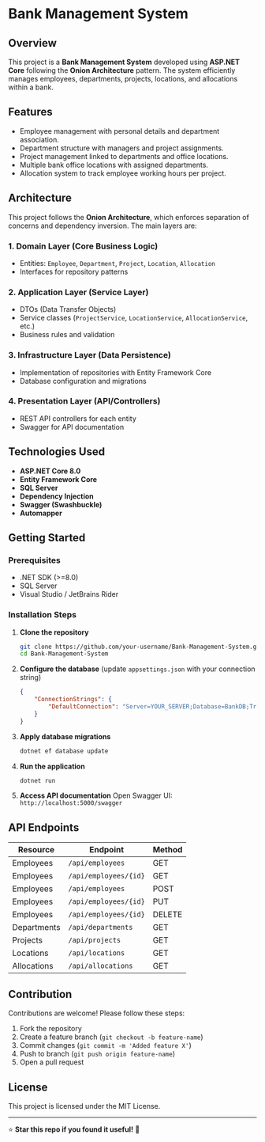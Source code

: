 # Bank Management System

## Overview
This project is a **Bank Management System** developed using **ASP.NET Core** following the **Onion Architecture** pattern. The system efficiently manages employees, departments, projects, locations, and allocations within a bank.

## Features
- Employee management with personal details and department association.
- Department structure with managers and project assignments.
- Project management linked to departments and office locations.
- Multiple bank office locations with assigned departments.
- Allocation system to track employee working hours per project.

## Architecture
This project follows the **Onion Architecture**, which enforces separation of concerns and dependency inversion. The main layers are:

### 1. **Domain Layer** (Core Business Logic)
   - Entities: `Employee`, `Department`, `Project`, `Location`, `Allocation`
   - Interfaces for repository patterns

### 2. **Application Layer** (Service Layer)
   - DTOs (Data Transfer Objects)
   - Service classes (`ProjectService`, `LocationService`, `AllocationService`, etc.)
   - Business rules and validation

### 3. **Infrastructure Layer** (Data Persistence)
   - Implementation of repositories with Entity Framework Core
   - Database configuration and migrations

### 4. **Presentation Layer** (API/Controllers)
   - REST API controllers for each entity
   - Swagger for API documentation

## Technologies Used
- **ASP.NET Core 8.0**
- **Entity Framework Core**
- **SQL Server**
- **Dependency Injection**
- **Swagger (Swashbuckle)**
- **Automapper**

## Getting Started
### Prerequisites
- .NET SDK (>=8.0)
- SQL Server
- Visual Studio / JetBrains Rider

### Installation Steps
1. **Clone the repository**
   ```sh
   git clone https://github.com/your-username/Bank-Management-System.git
   cd Bank-Management-System
   ```

2. **Configure the database** (update `appsettings.json` with your connection string)
   ```json
   {
       "ConnectionStrings": {
           "DefaultConnection": "Server=YOUR_SERVER;Database=BankDB;Trusted_Connection=True;"
       }
   }
   ```

3. **Apply database migrations**
   ```sh
   dotnet ef database update
   ```

4. **Run the application**
   ```sh
   dotnet run
   ```

5. **Access API documentation**
   Open Swagger UI: `http://localhost:5000/swagger`

## API Endpoints
| Resource     | Endpoint                    | Method |
|-------------|----------------------------|--------|
| Employees   | `/api/employees`           | GET    |
| Employees   | `/api/employees/{id}`      | GET    |
| Employees   | `/api/employees`           | POST   |
| Employees   | `/api/employees/{id}`      | PUT    |
| Employees   | `/api/employees/{id}`      | DELETE |
| Departments | `/api/departments`         | GET    |
| Projects    | `/api/projects`            | GET    |
| Locations   | `/api/locations`           | GET    |
| Allocations | `/api/allocations`         | GET    |

## Contribution
Contributions are welcome! Please follow these steps:
1. Fork the repository
2. Create a feature branch (`git checkout -b feature-name`)
3. Commit changes (`git commit -m 'Added feature X'`)
4. Push to branch (`git push origin feature-name`)
5. Open a pull request

## License
This project is licensed under the MIT License.

---

⭐ **Star this repo if you found it useful!** 🚀
